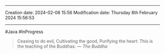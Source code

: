 
----
Creation date: 2024-02-08 15:56
Modification date: Thursday 8th February 2024 15:56:53

----

#Java 
#InProgress 

> Ceasing to do evil, Cultivating the good, Purifying the heart: This is the teaching of the Buddhas.
> — <cite>The Buddha</cite>


